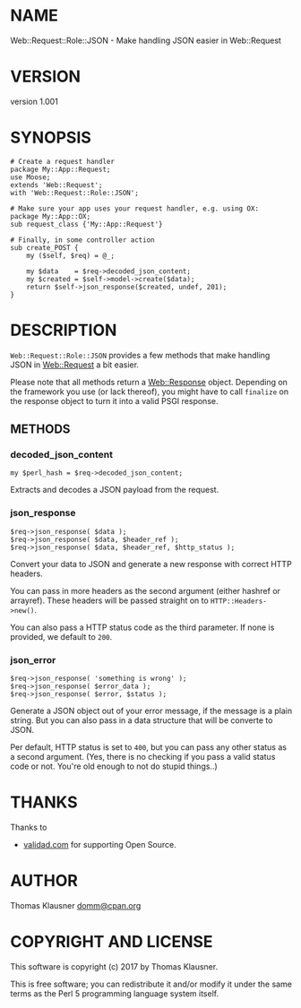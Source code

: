 # NAME

Web::Request::Role::JSON - Make handling JSON easier in Web::Request

# VERSION

version 1.001

# SYNOPSIS

    # Create a request handler
    package My::App::Request;
    use Moose;
    extends 'Web::Request';
    with 'Web::Request::Role::JSON';

    # Make sure your app uses your request handler, e.g. using OX:
    package My::App::OX;
    sub request_class {'My::App::Request'}

    # Finally, in some controller action
    sub create_POST {
        my ($self, $req) = @_;

        my $data    = $req->decoded_json_content;
        my $created = $self->model->create($data);
        return $self->json_response($created, undef, 201);
    }

# DESCRIPTION

`Web::Request::Role::JSON` provides a few methods that make handling
JSON in [Web::Request](https://metacpan.org/pod/Web::Request) a bit easier.

Please note that all methods return a [Web::Response](https://metacpan.org/pod/Web::Response) object.
Depending on the framework you use (or lack thereof), you might have
to call `finalize` on the response object to turn it into a valid
PSGI response.

## METHODS

### decoded\_json\_content

    my $perl_hash = $req->decoded_json_content;

Extracts and decodes a JSON payload from the request.

### json\_response

    $req->json_response( $data );
    $req->json_response( $data, $header_ref );
    $req->json_response( $data, $header_ref, $http_status );

Convert your data to JSON and generate a new response with correct HTTP headers.

You can pass in more headers as the second argument (either hashref or
arrayref). These headers will be passed straight on to
`HTTP::Headers->new()`.

You can also pass a HTTP status code as the third parameter. If none
is provided, we default to `200`.

### json\_error

    $req->json_response( 'something is wrong' );
    $req->json_response( $error_data );
    $req->json_response( $error, $status );

Generate a JSON object out of your error message, if the message is a
plain string. But you can also pass in a data structure that will be
converte to JSON.

Per default, HTTP status is set to `400`, but you can pass any other
status as a second argument. (Yes, there is no checking if you pass a
valid status code or not. You're old enough to not do stupid things..)

# THANKS

Thanks to

- [validad.com](https://www.validad.com/) for supporting Open Source.

# AUTHOR

Thomas Klausner <domm@cpan.org>

# COPYRIGHT AND LICENSE

This software is copyright (c) 2017 by Thomas Klausner.

This is free software; you can redistribute it and/or modify it under
the same terms as the Perl 5 programming language system itself.
